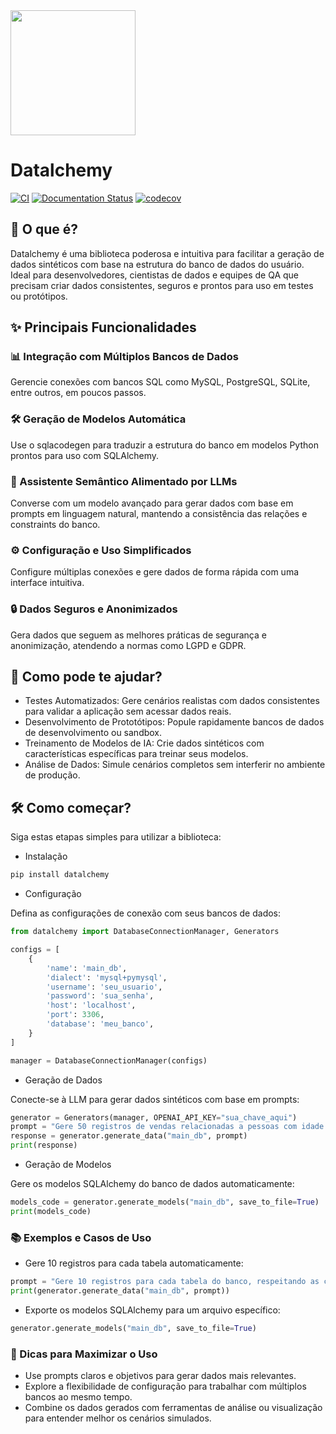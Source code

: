 <img src="https://datalchemy.readthedocs.io/en/latest/assets/DATALCHEMY_.png" width="200">

# Datalchemy 

[![CI](https://github.com/Bruno-Gomes-QA/datalchemy/actions/workflows/pipeline.yaml/badge.svg)](https://github.com/Bruno-Gomes-QA/datalchemy/actions/workflows/pipeline.yaml)
[![Documentation Status](https://readthedocs.org/projects/datalchemy/badge/?version=latest)](https://datalchemy.readthedocs.io/en/latest/?badge=latest)
[![codecov](https://codecov.io/gh/Bruno-Gomes-QA/datalchemy/graph/badge.svg?token=sYf3a0mhbR)](https://codecov.io/gh/Bruno-Gomes-QA/datalchemy)

## 📌 O que é?

Datalchemy é uma biblioteca poderosa e intuitiva para facilitar a geração de dados sintéticos com base na estrutura do banco de dados do usuário. Ideal para desenvolvedores, cientistas de dados e equipes de QA que precisam criar dados consistentes, seguros e prontos para uso em testes ou protótipos.

## ✨ Principais Funcionalidades

### 📊 Integração com Múltiplos Bancos de Dados

Gerencie conexões com bancos SQL como MySQL, PostgreSQL, SQLite, entre outros, em poucos passos.

### 🛠️ Geração de Modelos Automática
Use o sqlacodegen para traduzir a estrutura do banco em modelos Python prontos para uso com SQLAlchemy.

### 🤖 Assistente Semântico Alimentado por LLMs
Converse com um modelo avançado para gerar dados com base em prompts em linguagem natural, mantendo a consistência das relações e constraints do banco.

### ⚙️ Configuração e Uso Simplificados
Configure múltiplas conexões e gere dados de forma rápida com uma interface intuitiva.

### 🔒 Dados Seguros e Anonimizados
Gera dados que seguem as melhores práticas de segurança e anonimização, atendendo a normas como LGPD e GDPR.

## 🚀 Como pode te ajudar?
- Testes Automatizados: Gere cenários realistas com dados consistentes para validar a aplicação sem acessar dados reais.
- Desenvolvimento de Prototótipos: Popule rapidamente bancos de dados de desenvolvimento ou sandbox.
- Treinamento de Modelos de IA: Crie dados sintéticos com características específicas para treinar seus modelos.
- Análise de Dados: Simule cenários completos sem interferir no ambiente de produção.

## 🛠️ Como começar?
Siga estas etapas simples para utilizar a biblioteca:

- Instalação
```bash
pip install datalchemy
```

- Configuração

Defina as configurações de conexão com seus bancos de dados:

```python
from datalchemy import DatabaseConnectionManager, Generators

configs = [
    {
        'name': 'main_db',
        'dialect': 'mysql+pymysql',
        'username': 'seu_usuario',
        'password': 'sua_senha',
        'host': 'localhost',
        'port': 3306,
        'database': 'meu_banco',
    }
]

manager = DatabaseConnectionManager(configs)
```

- Geração de Dados

Conecte-se à LLM para gerar dados sintéticos com base em prompts:

```python
generator = Generators(manager, OPENAI_API_KEY="sua_chave_aqui")
prompt = "Gere 50 registros de vendas relacionadas a pessoas com idade acima de 30 anos."
response = generator.generate_data("main_db", prompt)
print(response)
```

- Geração de Modelos

Gere os modelos SQLAlchemy do banco de dados automaticamente:

```python
models_code = generator.generate_models("main_db", save_to_file=True)
print(models_code)
```

### 📚 Exemplos e Casos de Uso

- Gere 10 registros para cada tabela automaticamente:

```python
prompt = "Gere 10 registros para cada tabela do banco, respeitando as constraints."
print(generator.generate_data("main_db", prompt))
```

- Exporte os modelos SQLAlchemy para um arquivo específico:

```python
generator.generate_models("main_db", save_to_file=True)
```

### 📢 Dicas para Maximizar o Uso
- Use prompts claros e objetivos para gerar dados mais relevantes.
- Explore a flexibilidade de configuração para trabalhar com múltiplos bancos ao mesmo tempo.
- Combine os dados gerados com ferramentas de análise ou visualização para entender melhor os cenários simulados.


